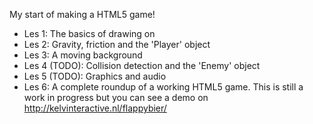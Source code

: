My start of making a HTML5 game!

- Les 1: The basics of drawing on <canvas>
- Les 2: Gravity, friction and the 'Player' object
- Les 3: A moving background
- Les 4 (TODO): Collision detection and the 'Enemy' object
- Les 5 (TODO): Graphics and audio
- Les 6: A complete roundup of a working HTML5 game. This is still a work in progress but you can see a demo on http://kelvinteractive.nl/flappybier/